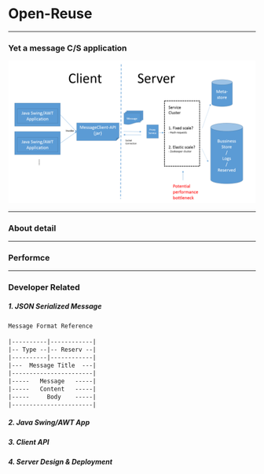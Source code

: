 # Open-Reuse

----------
### Yet a message C/S application
![](https://github.com/BrunoQin/Open-Reuse/blob/master/img/Architecture.png)

-------

### About detail

-------

### Performce

-------

### Developer Related

##### 1. JSON Serialized Message
	
	Message Format Reference
	
	|----------|------------|
	|-- Type --|-- Reserv --|
	|----------|------------|
	|---  Message Title  ---|
	|-----------------------|
	|-----   Message   -----|
	|-----   Content   -----|
	|-----     Body    -----|
	|-----------------------|


##### 2. Java Swing/AWT App

##### 3. Client API

##### 4. Server Design & Deployment

